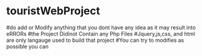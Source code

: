 # touristWebProject
#do add or Modify anything that you dont have any idea as it may result into eRRORs
#the Project Didinot Contain any Php Files
#Jquery,js,css, and html are only langauge used to build that project
#You can try to modifies as possible you can
